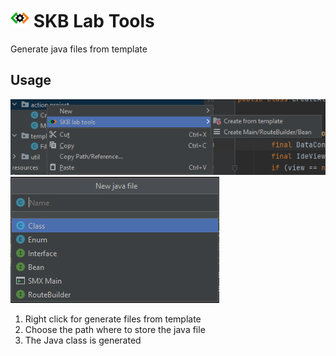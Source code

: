 <h1><img src="src/main/resources/META-INF/pluginIcon.svg" height="30">&nbsp;SKB Lab Tools</h1>

Generate java files from template

## Usage

![Right click SKB lab tools](images/right-click-skb-lab-tools-entity.png "Right click SKB lab tools")
![Select file template](images/right-click-skb-lab-tools-template.png "Select file template")

1. Right click for generate files from template
2. Choose the path where to store the java file
3. The Java class is generated
